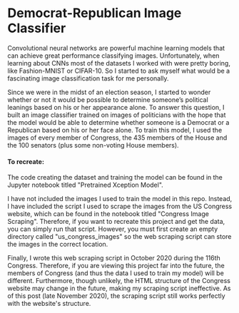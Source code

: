 # Democrat-Republican Image Classifier

Convolutional neural networks are powerful machine learning models that can achieve great performance classifying images. Unfortunately, when learning about CNNs most of the datasets I worked with were pretty boring, like Fashion-MNIST or CIFAR-10. So I started to ask myself what would be a fascinating image classification task for me personally.

Since we were in the midst of an election season, I started to wonder whether or not it would be possible to determine someone’s political leanings based on his or her appearance alone. To answer this question, I built an image classifier trained on images of politicians with the hope that the model would be able to determine whether someone is a Democrat or a Republican based on his or her face alone. To train this model, I used the images of every member of Congress, the 435 members of the House and the 100 senators (plus some non-voting House members).

#### To recreate:

The code creating the dataset and training the model can be found in the Jupyter notebook titled "Pretrained Xception Model".

I have not included the images I used to train the model in this repo. Instead, I have included the script I used to scrape the images from the US Congress website, which can be found in the notebook titled "Congress Image Scraping". Therefore, if you want to recreate this project and get the data, you can simply run that script. However, you must first create an empty directory called "us_congress_images" so the web scraping script can store the images in the correct location.

Finally, I wrote this web scraping script in October 2020 during the 116th Congress. Therefore, if you are viewing this project far into the future, the members of Congress (and thus the data I used to train my model) will be different. Furthermore, though unlikely, the HTML structure of the Congress website may change in the future, making my scraping script ineffective. As of this post (late November 2020), the scraping script still works perfectly with the website's structure.

